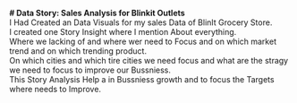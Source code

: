 **# Data Story: Sales Analysis for Blinkit Outlets**  
I Had Created an Data Visuals for my sales Data of BlinIt Grocery Store.  
I created one Story Insight where I mention About everything.  
Where we lacking of and where wer need to Focus and on which market trend and on which trending product.  
On which cities and which tire cities we need focus and what are the stragy we need to focus to improve our Bussniess.  
This Story Analysis Help a in Bussniess growth and to focus the Targets where needs to Improve.
